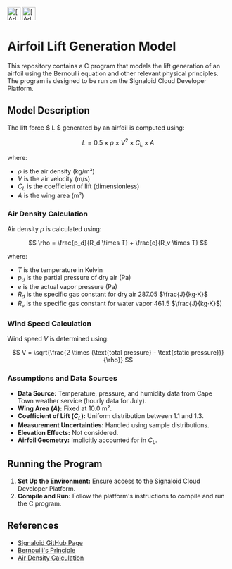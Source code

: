 [<img src="https://assets.signaloid.io/add-to-signaloid-cloud-logo-dark-v6.png#gh-dark-mode-only" alt="[Add to signaloid.io]" height="30">](https://signaloid.io/repositories?connect=https://github.com/Gerhard-Kirsten/signaloid#gh-dark-mode-only)
[<img src="https://assets.signaloid.io/add-to-signaloid-cloud-logo-light-v6.png#gh-light-mode-only" alt="[Add to signaloid.io]" height="30">](https://signaloid.io/repositories?connect=https://github.com/Gerhard-Kirsten/signaloid#gh-light-mode-only)

# Airfoil Lift Generation Model

This repository contains a C program that models the lift generation of an airfoil using the Bernoulli equation and other relevant physical principles. The program is designed to be run on the Signaloid Cloud Developer Platform.

## Model Description

The lift force $ L $ generated by an airfoil is computed using:

$$
L = 0.5 \times \rho \times V^2 \times C_L \times A
$$

where:
- $\rho$ is the air density (kg/m³)
- $V$ is the air velocity (m/s)
- $C_L$ is the coefficient of lift (dimensionless)
- $A$ is the wing area (m²)

### Air Density Calculation

Air density $\rho$ is calculated using:

$$
\rho = \frac{p_d}{R_d \times T} + \frac{e}{R_v \times T}
$$

where:
- $T$ is the temperature in Kelvin
- $p_d$ is the partial pressure of dry air (Pa)
- $e$ is the actual vapor pressure (Pa)
- $R_d$ is the specific gas constant for dry air $287.05$ $\frac{J}{kg·K}$
- $R_v$ is the specific gas constant for water vapor $461.5$ $\frac{J}{kg·K}$)

### Wind Speed Calculation

Wind speed $V$ is determined using:

$$
V = \sqrt{\frac{2 \times (\text{total pressure} - \text{static pressure})}{\rho}}
$$

### Assumptions and Data Sources

- **Data Source:** Temperature, pressure, and humidity data from Cape Town weather service (hourly data for July).
- **Wing Area ($A$):** Fixed at $10.0$ m².
- **Coefficient of Lift ($C_L$):** Uniform distribution between $1.1$ and $1.3$.
- **Measurement Uncertainties:** Handled using sample distributions.
- **Elevation Effects:** Not considered.
- **Airfoil Geometry:** Implicitly accounted for in $C_L$.

## Running the Program

1. **Set Up the Environment:** Ensure access to the Signaloid Cloud Developer Platform.
2. **Compile and Run:** Follow the platform's instructions to compile and run the C program.

## References

- [Signaloid GitHub Page](https://github.com/signaloid)
- [Bernoulli's Principle](https://en.wikipedia.org/wiki/Bernoulli%27s_principle)
- [Air Density Calculation](https://en.wikipedia.org/wiki/Density_of_air)

